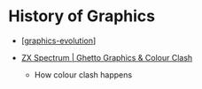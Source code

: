 History of Graphics
===================

* [[graphics-evolution]]

* [ZX Spectrum | Ghetto Graphics & Colour Clash](https://www.youtube.com/watch?v=iemMlbIY1SI)
    * How colour clash happens

[//begin]: # "Autogenerated link references for markdown compatibility"
[graphics-evolution]: ../../../../../../c:/Users/ac954/code/mapOfComputing/computing/graphics-evolution.md "Evolution of Computer Graphics"
[//end]: # "Autogenerated link references"